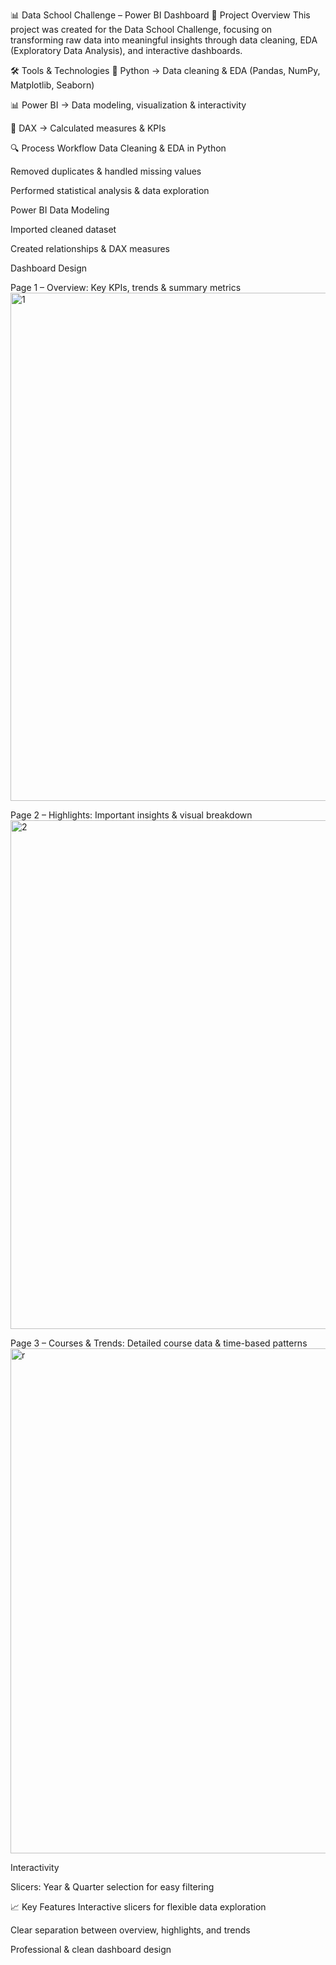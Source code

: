 📊 Data School Challenge – Power BI Dashboard
📌 Project Overview
This project was created for the Data School Challenge, focusing on transforming raw data into meaningful insights through data cleaning, EDA (Exploratory Data Analysis), and interactive dashboards.

🛠 Tools & Technologies
🐍 Python → Data cleaning & EDA (Pandas, NumPy, Matplotlib, Seaborn)

📊 Power BI → Data modeling, visualization & interactivity

📜 DAX → Calculated measures & KPIs

🔍 Process Workflow
Data Cleaning & EDA in Python

Removed duplicates & handled missing values

Performed statistical analysis & data exploration

Power BI Data Modeling

Imported cleaned dataset

Created relationships & DAX measures

Dashboard Design

Page 1 – Overview: Key KPIs, trends & summary metrics
<img width="1421" height="813" alt="1" src="https://github.com/user-attachments/assets/793b944b-0a8e-40d9-b371-06b8ffdc75e6" />

Page 2 – Highlights: Important insights & visual breakdown
<img width="1410" height="814" alt="2" src="https://github.com/user-attachments/assets/3b8a0f01-b463-4f96-a455-c074b13cef0e" />

Page 3 – Courses & Trends: Detailed course data & time-based patterns
<img width="1416" height="808" alt="r" src="https://github.com/user-attachments/assets/75369579-f78f-4446-b0d4-fdcbe135b524" />

Interactivity

Slicers: Year & Quarter selection for easy filtering

📈 Key Features
Interactive slicers for flexible data exploration

Clear separation between overview, highlights, and trends

Professional & clean dashboard design


